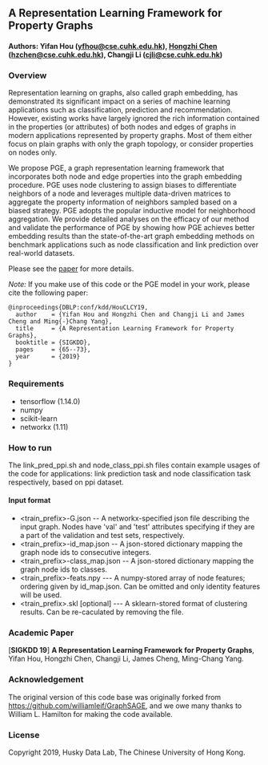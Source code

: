 ## A Representation Learning Framework for Property Graphs

#### Authors: Yifan Hou (yfhou@cse.cuhk.edu.hk), [Hongzhi Chen](https://yaobaiwei.github.io/) (hzchen@cse.cuhk.edu.hk), Changji Li (cjli@cse.cuhk.edu.hk)

### Overview

Representation learning on graphs, also called graph embedding, has demonstrated its significant impact on a series of machine learning applications such as classification, prediction and recommendation. 
However, existing works have largely ignored the rich information contained in the properties (or attributes) of both nodes and edges of graphs in modern applications represented by property graphs. Most of them either focus on plain graphs with only the graph topology, or consider properties on nodes only.

We propose PGE, a graph representation learning framework that incorporates both node and edge properties into the graph embedding procedure.
PGE uses node clustering to assign biases to differentiate neighbors of a node and leverages multiple data-driven matrices to aggregate the property information of neighbors sampled based on a biased strategy. PGE adopts the popular inductive model for neighborhood aggregation. 
We provide detailed analyses on the efficacy of our method and validate the performance of PGE by showing how PGE achieves better embedding results than the state-of-the-art graph embedding methods on benchmark applications such as node classification and link prediction over real-world datasets.

Please see the [paper](https://www.kdd.org/kdd2019/accepted-papers/view/a-representation-learning-framework-for-property-graphs) for more details.

*Note:* If you make use of this code or the PGE model in your work, please cite the following paper:

    @inproceedings{DBLP:conf/kdd/HouCLCY19,
      author    = {Yifan Hou and Hongzhi Chen and Changji Li and James Cheng and Ming{-}Chang Yang},
      title     = {A Representation Learning Framework for Property Graphs},
      booktitle = {SIGKDD},
      pages     = {65--73},
      year      = {2019}
    }

### Requirements

* tensorflow (1.14.0)
* numpy
* scikit-learn
* networkx (1.11)

### How to run

The link_pred_ppi.sh and node_class_ppi.sh files contain example usages of the code for applications: link prediction task and node classification task respectively, based on ppi dataset.

#### Input format

* <train_prefix>-G.json -- A networkx-specified json file describing the input graph. Nodes have 'val' and 'test' attributes specifying if they are a part of the validation and test sets, respectively.
* <train_prefix>-id_map.json -- A json-stored dictionary mapping the graph node ids to consecutive integers.
* <train_prefix>-class_map.json -- A json-stored dictionary mapping the graph node ids to classes.
* <train_prefix>-feats.npy --- A numpy-stored array of node features; ordering given by id_map.json. Can be omitted and only identity features will be used.
* <train_prefix>.skl [optional] --- A sklearn-stored format of clustering results. Can be re-caculated by removing the file.

### Academic Paper

[**SIGKDD 19**] **A Representation Learning Framework for Property Graphs**, Yifan Hou, Hongzhi Chen, Changji Li, James Cheng,  Ming-Chang Yang.

### Acknowledgement
The original version of this code base was originally forked from https://github.com/williamleif/GraphSAGE, and we owe many thanks to William L. Hamilton for making the code available.

### License

Copyright 2019, Husky Data Lab, The Chinese University of Hong Kong.
